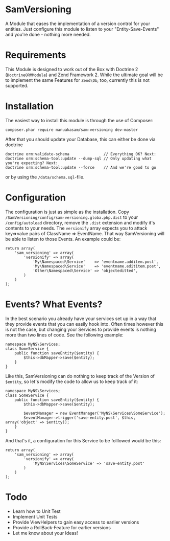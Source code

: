 SamVersioning
=============

A Module that eases the implementation of a version control for your entities. Just configure this module to listen
to your "Entity-Save-Events" and you're done - nothing more needed.

Requirements
============

This Module is designed to work out of the Box with Doctrine 2 (```DoctrineORMModule```) and Zend Framework 2. While the
ultimate goal will be to implement the same Features for ```Zend\Db```, too, currently this is not supported.

Installation
============

The easiest way to install this module is through the use of Composer:

```
composer.phar require manuakasam/sam-versioning dev-master
```

After that you should update your Database, this can either be done via doctrine

```
doctrine orm:validate-schema               // Everything OK? Next:
doctrine orm:schema-tool:update --dump-sql // Only updating what you're expecting? Next:
doctrine orm:schema-tool:update --force    // And we're good to go
```
or by using the ```/data/schema.sql```-file.

Configuration
=============

The configuration is just as simple as the installation. Copy ```/SamVersioning/config/sam-versioning.globa.php.dist```
to your ```/config/autoload``` directory, remove the ```.dist``` extension and modify it's contents to your needs. The
```versionify``` array expects you to attack key=>value pairs of ClassName => EventName. That way SamVersioning will be
able to listen to those Events. An example could be:

```
return array(
    'sam_versioning' => array(
        'versionify' => array(
            'My\Namespaced\Service'    => 'eventname.additem.post',
            'My\Namespaced\Service'    => 'eventname.edititem.post',
            'Other\Namespaced\Service' => 'objecteditted',
        )
    )
);
```

Events? What Events?
====================

In the best scenario you already have your services set up in a way that they provide events that you can easily hook
into. Often times however this is not the case, but changing your Services to provide events is nothing more than two
lines of code. See the following example:

```
namespace MyNS\Services;
class SomeService {
    public function saveEntity($entity) {
        $this->dbMapper->save($entity);
    }
}
```

Like this, SamVersioning can do nothing to keep track of the Version of ```$entity```, so let's modify the code to allow
us to keep track of it:

```
namespace MyNS\Services;
class SomeService {
    public function saveEntity($entity) {
        $this->dbMapper->save($entity);

        $eventManager = new EventManager('MyNS\Services\SomeService');
        $eventManager->trigger('save-entity.post', $this, array('object' => $entity));
    }
}
```

And that's it, a configuration for this Service to be folllowed would be this:


```
return array(
    'sam_versioning' => array(
        'versionify' => array(
            'MyNS\Services\SomeService' => 'save-entity.post'
        )
    )
);
```

Todo
====

- Learn how to Unit Test
- Implement Unit Tests
- Provide ViewHelpers to gain easy access to earlier versions
- Provide a RollBack-Feature for earlier versions
- Let me know about your Ideas!
